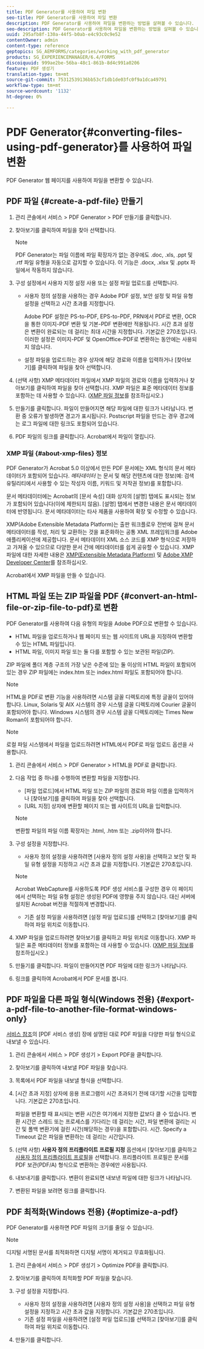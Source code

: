 ```yaml
---
title: PDF Generator를 사용하여 파일 변환
seo-title: PDF Generator를 사용하여 파일 변환
description: PDF Generator를 사용하여 파일을 변환하는 방법을 살펴볼 수 있습니다.
seo-description: PDF Generator를 사용하여 파일을 변환하는 방법을 살펴볼 수 있습니다.
uuid: 295afb8f-130a-44f5-b0ab-e4c93c0c9e52
contentOwner: admin
content-type: reference
geptopics: SG_AEMFORMS/categories/working_with_pdf_generator
products: SG_EXPERIENCEMANAGER/6.4/FORMS
discoiquuid: 999ae2be-56ba-48c1-861b-8d4c991a0206
feature: PDF 생성기
translation-type: tm+mt
source-git-commit: 75312539136bb53cf1db1de03fc0f9a1dca49791
workflow-type: tm+mt
source-wordcount: '1132'
ht-degree: 0%

---
```



# PDF Generator{#converting-files-using-pdf-generator}를 사용하여 파일 변환

PDF Generator 웹 페이지를 사용하여 파일을 변환할 수 있습니다.

## PDF 파일 {#create-a-pdf-file} 만들기

1. 관리 콘솔에서 서비스 > PDF Generator > PDF 만들기를 클릭합니다.
1. 찾아보기를 클릭하여 파일을 찾아 선택합니다.

   >[!NOTE]
   >
   >PDF Generator는 파일 이름에 파일 확장자가 없는 경우에도 .doc, .xls, .ppt 및 .rtf 파일 유형을 자동으로 감지할 수 있습니다. 이 기능은 .docx, .xlsx 및 .pptx 파일에서 작동하지 않습니다.

1. 구성 설정에서 사용자 지정 설정 사용 또는 설정 파일 업로드를 선택합니다.

   * 사용자 정의 설정을 사용하는 경우 Adobe PDF 설정, 보안 설정 및 파일 유형 설정을 선택하고 시간 초과를 지정합니다.

      Adobe PDF 설정은 PS-to-PDF, EPS-to-PDF, PRN에서 PDF로 변환, OCR을 통한 이미지-PDF 변환 및 기본-PDF 변환에만 적용됩니다. 시간 초과 설정은 변환이 완료되는 데 걸리는 최대 시간을 지정합니다. 기본값은 270초입니다. 이러한 설정은 이미지-PDF 및 OpenOffice-PDF로 변환하는 동안에는 사용되지 않습니다.

   * 설정 파일을 업로드하는 경우 상자에 해당 경로와 이름을 입력하거나 [찾아보기]를 클릭하여 파일을 찾아 선택합니다.

1. (선택 사항) XMP 메타데이터 파일에서 XMP 파일의 경로와 이름을 입력하거나 찾아보기를 클릭하여 파일을 찾아 선택합니다. XMP 파일은 표준 메타데이터 정보를 포함하는 데 사용할 수 있습니다. ([XMP 파일 정보](converting-files-using-pdf-generator.md#about-xmp-files)를 참조하십시오.)
1. 만들기를 클릭합니다. 파일이 만들어지면 해당 파일에 대한 링크가 나타납니다. 변환 중 오류가 발생하면 경고가 표시됩니다. Postscript 파일을 만드는 경우 경고에는 로그 파일에 대한 링크도 포함되어 있습니다.
1. PDF 파일의 링크를 클릭합니다. Acrobat에서 파일이 열립니다.

### XMP 파일 {#about-xmp-files} 정보

PDF Generator가 Acrobat 5.0 이상에서 만든 PDF 문서에는 XML 형식의 문서 메타데이터가 포함되어 있습니다. *메타데이터* 는 문서 및 해당 컨텐츠에 대한 정보(예: 검색 유틸리티에서 사용할 수 있는 작성자 이름, 키워드 및 저작권 정보)를 포함합니다.

문서 메타데이터에는 Acrobat의 [문서 속성] 대화 상자의 [설명] 탭에도 표시되는 정보가 포함되어 있습니다(이에 제한되지 않음). [설명] 탭에서 변경한 내용은 문서 메타데이터에 반영됩니다. 문서 메타데이터는 타사 제품을 사용하여 확장 및 수정할 수 있습니다.

XMP(Adobe Extensible Metadata Platform)는 출판 워크플로우 전반에 걸쳐 문서 메타데이터를 작성, 처리 및 교환하는 것을 표준화하는 공통 XML 프레임워크를 Adobe 애플리케이션에 제공합니다. 문서 메타데이터 XML 소스 코드를 XMP 형식으로 저장하고 가져올 수 있으므로 다양한 문서 간에 메타데이터를 쉽게 공유할 수 있습니다. XMP 파일에 대한 자세한 내용은 [XMP(Extensible Metadata Platform)](https://www.adobe.com/products/xmp/) 및 [Adobe XMP Developer Center](https://www.adobe.com/devnet/xmp.html)를 참조하십시오.

Acrobat에서 XMP 파일을 만들 수 있습니다.

## HTML 파일 또는 ZIP 파일을 PDF {#convert-an-html-file-or-zip-file-to-pdf}로 변환

PDF Generator를 사용하여 다음 유형의 파일을 Adobe PDF으로 변환할 수 있습니다.

* HTML 파일을 업로드하거나 웹 페이지 또는 웹 사이트의 URL을 지정하여 변환할 수 있는 HTML 파일입니다.
* HTML 파일, 이미지 파일 또는 둘 다를 포함할 수 있는 보관된 파일(ZIP).

ZIP 파일에 폴더 계층 구조의 가장 낮은 수준에 있는 둘 이상의 HTML 파일이 포함되어 있는 경우 ZIP 파일에는 index.htm 또는 index.html 파일도 포함되어야 합니다.

>[!NOTE]
>
>HTML을 PDF로 변환 기능을 사용하려면 시스템 글꼴 디렉토리에 특정 글꼴이 있어야 합니다. Linux, Solaris 및 AIX 시스템의 경우 시스템 글꼴 디렉토리에 Courier 글꼴이 포함되어야 합니다. Windows 시스템의 경우 시스템 글꼴 디렉토리에는 Times New Roman이 포함되어야 합니다.

>[!NOTE]
>
>로컬 파일 시스템에서 파일을 업로드하려면 HTML에서 PDF로 파일 업로드 옵션을 사용합니다.

1. 관리 콘솔에서 서비스 > PDF Generator > HTML을 PDF로 클릭합니다.
1. 다음 작업 중 하나를 수행하여 변환할 파일을 지정합니다.

   * [파일 업로드]에서 HTML 파일 또는 ZIP 파일의 경로와 파일 이름을 입력하거나 [찾아보기]를 클릭하여 파일을 찾아 선택합니다.
   * [URL 지정] 상자에 변환할 페이지 또는 웹 사이트의 URL을 입력합니다.

   >[!NOTE]
   >
   >변환할 파일의 파일 이름 확장자는 .html, .htm 또는 .zip이어야 합니다.

1. 구성 설정을 지정합니다.

   * 사용자 정의 설정을 사용하려면 [사용자 정의 설정 사용]을 선택하고 보안 및 파일 유형 설정을 지정하고 시간 초과 값을 지정합니다. 기본값은 270초입니다.
   >[!NOTE]
   >
   >Acrobat WebCapture를 사용하도록 PDF 생성 서비스를 구성한 경우 이 페이지에서 선택하는 파일 유형 설정은 생성된 PDF에 영향을 주지 않습니다. 대신 서버에 설치된 Acrobat 버전을 적절하게 변경합니다.

   * 기존 설정 파일을 사용하려면 [설정 파일 업로드]를 선택하고 [찾아보기]를 클릭하여 파일 위치로 이동합니다.


1. XMP 파일을 업로드하려면 찾아보기를 클릭하고 파일 위치로 이동합니다. XMP 파일은 표준 메타데이터 정보를 포함하는 데 사용할 수 있습니다. ([XMP 파일 정보](converting-files-using-pdf-generator.md#about-xmp-files)를 참조하십시오.)
1. 만들기를 클릭합니다. 파일이 만들어지면 PDF 파일에 대한 링크가 나타납니다.
1. 링크를 클릭하여 Acrobat에서 PDF 문서를 봅니다.

## PDF 파일을 다른 파일 형식(Windows 전용) {#export-a-pdf-file-to-another-file-format-windows-only}

[서비스 참조](https://www.adobe.com/go/learn_aemforms_services_63)의 [PDF 서비스 생성] 장에 설명된 대로 PDF 파일을 다양한 파일 형식으로 내보낼 수 있습니다.

1. 관리 콘솔에서 서비스 > PDF 생성기 > Export PDF을 클릭합니다.
1. 찾아보기를 클릭하여 내보낼 PDF 파일을 찾습니다.
1. 목록에서 PDF 파일을 내보낼 형식을 선택합니다.
1. [시간 초과 지정] 상자에 응용 프로그램이 시간 초과되기 전에 대기할 시간을 입력합니다. 기본값은 270초입니다.

   파일을 변환할 때 표시되는 변환 시간은 여기에서 지정한 값보다 클 수 있습니다. 변환 시간은 스레드 또는 프로세스를 기다리는 데 걸리는 시간, 파일 변환에 걸리는 시간 및 폴백 변환기에 걸린 시간(해당하는 경우)을 포함합니다. 시간. Specify a Timeout 값은 파일을 변환하는 데 걸리는 시간입니다.

1. (선택 사항) **사용자 정의 프리플라이트 프로필 지정** 옵션에서 [찾아보기]를 클릭하고 [사용자 정의 프리플라이트 프로필](https://helpx.adobe.com/acrobat/using/preflight-profiles-acrobat-pro.html)을 선택합니다. 프리플라이트 프로필은 문서를 PDF 보관(PDF/A) 형식으로 변환하는 경우에만 사용됩니다.
1. 내보내기를 클릭합니다. 변환이 완료되면 내보낸 파일에 대한 링크가 나타납니다.
1. 변환된 파일을 보려면 링크를 클릭합니다.

## PDF 최적화(Windows 전용) {#optimize-a-pdf}

PDF Generator를 사용하면 PDF 파일의 크기를 줄일 수 있습니다.

>[!NOTE]
>
>디지털 서명된 문서를 최적화하면 디지털 서명이 제거되고 무효화됩니다.

1. 관리 콘솔에서 서비스 > PDF 생성기 > Optimize PDF을 클릭합니다.
1. 찾아보기를 클릭하여 최적화할 PDF 파일을 찾습니다.
1. 구성 설정을 지정합니다.

   * 사용자 정의 설정을 사용하려면 [사용자 정의 설정 사용]을 선택하고 파일 유형 설정을 지정하고 시간 초과 값을 지정합니다. 기본값은 270초입니다.
   * 기존 설정 파일을 사용하려면 [설정 파일 업로드]를 선택하고 [찾아보기]를 클릭하여 파일 위치로 이동합니다.

1. 만들기를 클릭합니다.


